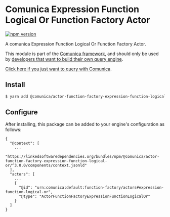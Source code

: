 # Comunica Expression Function Logical Or Function Factory Actor

[![npm version](https://badge.fury.io/js/%40comunica%2Factor-function-factory-expression-function-logical-or.svg)](https://www.npmjs.com/package/@comunica/actor-function-factory-expression-function-logical-or)

A comunica Expression Function Logical Or Function Factory Actor.

This module is part of the [Comunica framework](https://github.com/comunica/comunica),
and should only be used by [developers that want to build their own query engine](https://comunica.dev/docs/modify/).

[Click here if you just want to query with Comunica](https://comunica.dev/docs/query/).

## Install

```bash
$ yarn add @comunica/actor-function-factory-expression-function-logical-or
```

## Configure

After installing, this package can be added to your engine's configuration as follows:
```text
{
  "@context": [
    ...
    "https://linkedsoftwaredependencies.org/bundles/npm/@comunica/actor-function-factory-expression-function-logical-or/^3.0.0/components/context.jsonld"
  ],
  "actors": [
    ...
    {
      "@id": "urn:comunica:default:function-factory/actors#expression-function-logical-or",
      "@type": "ActorFunctionFactoryExpressionFunctionLogicalOr"
    }
  ]
}
```
